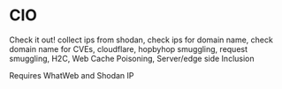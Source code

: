 # CIO
Check it out! collect ips from shodan, check ips for domain name, check domain name for CVEs, cloudflare, hopbyhop smuggling, request smuggling, H2C, Web Cache Poisoning, Server/edge side Inclusion

Requires WhatWeb and Shodan IP
